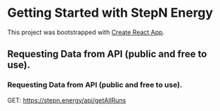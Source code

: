 # Getting Started with StepN Energy

This project was bootstrapped with [Create React App](https://github.com/facebook/create-react-app).

## Requesting Data from API (public and free to use).
### Requesting Data from API (public and free to use).

GET: https://stepn.energy/api/getAllRuns
